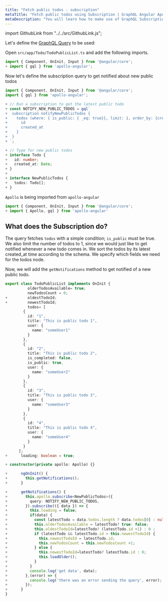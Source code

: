 ```yaml
---
title: "Fetch public todos - subscription"
metaTitle: "Fetch public todos using Subscription | GraphQL Angular Apollo Tutorial"
metaDescription: "You will learn how to make use of GraphQL Subscriptions to get notified whenever a new todo comes in Angular app"
---
```


import GithubLink from "../../src/GithubLink.js";

Let's define the [GraphQL Query](https://hasura.io/learn/graphql/intro-graphql/graphql-queries/) to be used:

Open `src/app/Todo/TodoPublicList.ts` and add the following imports.

<GithubLink link="https://github.com/hasura/learn-graphql/blob/master/tutorials/frontend/angular-apollo/app-final/src/app/Todo/TodoPublicList.ts" text="src/app/Todo/TodoPublicList.ts" />

```typescript
import { Component, OnInit, Input } from '@angular/core';
+ import { gql } from 'apollo-angular';

```

Now let's define the subscription query to get notified about new public todos

```typescript
import { Component, OnInit, Input } from '@angular/core';
import { gql } from 'apollo-angular';

+ // Run a subscription to get the latest public todo
+ const NOTIFY_NEW_PUBLIC_TODOS = gql`
+  subscription notifyNewPublicTodos {
+    todos (where: { is_public: { _eq: true}}, limit: 1, order_by: {created_at: desc }) {
+      id
+      created_at
+    }
+  }
+ `;

+ // Type for new public todos
+ interface Todo {
+   id: number;
+   created_at: Date;
+ }
+
+ interface NewPublicTodos {
+   todos: Todo[];
+ }
```

`Apollo` is being imported from `apollo-angular`

```typescript
import { Component, OnInit, Input } from '@angular/core';
+ import { Apollo, gql } from 'apollo-angular'

```

What does the Subscription do?
-----------------------------

The query fetches `todos` with a simple condition; `is_public` must be true. We also limit the number of todos to 1, since we would just like to get notified whenever a new todo comes in.
We sort the todos by its latest created_at time according to the schema. We specify which fields we need for the todos node.

Now, we will add the `getNotifications` method to get notified of a new public todo.

```typescript
export class TodoPublicList implements OnInit {
          olderTodosAvailable= true;
          newTodosCount = 0;
+         oldestTodoId;
+         newestTodoId;
          todos= [
        {
          id: "1",
          title: "This is public todo 1",
          user: {
            name: "someUser1"
          }
        },
        {
          id: "2",
          title: "This is public todo 2",
          is_completed: false,
          is_public: true,
          user: {
            name: "someUser2"
          }
        },
        {
          id: "3",
          title: "This is public todo 3",
          user: {
            name: "someUser3"
          }
        },
        {
          id: "4",
          title: "This is public todo 4",
          user: {
            name: "someUser4"
          }
        }
      ];
+      loading: boolean = true;

+ constructor(private apollo: Apollo) {}

+      ngOnInit() {
+        this.getNotifications();
+      }

+      getNotifications() {
+        this.apollo.subscribe<NewPublicTodos>({
+          query: NOTIFY_NEW_PUBLIC_TODOS,
+        }).subscribe(({ data }) => {
+          this.loading = false;
+          if(data) {
+            const latestTodo = data.todos.length ? data.todos[0] : null;
+            this.olderTodosAvailable = latestTodo? true: false;
+            this.oldestTodoId=latestTodo? (latestTodo.id +1) : 0 ;
+            if (latestTodo && latestTodo.id > this.newestTodoId) {
+              this.newestTodoId = latestTodo.id;
+              this.newTodosCount = this.newTodosCount +1;
+            } else {
+              this.newestTodoId=latestTodo? latestTodo.id : 0;
+              this.loadOlder();
+            }
+          }
+          console.log('got data', data);
+        },(error) => {
+          console.log('there was an error sending the query', error);
+        });
+      }
}
```
